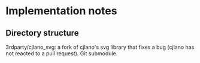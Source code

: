 Implementation notes
====================

Directory structure
-------------------

3rdparty/cjlano_svg: a fork of cjlano's svg library that fixes a bug (cjlano has
not reacted to a pull request). Git submodule.
